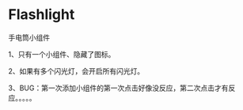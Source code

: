 # Flashlight

手电筒小组件

1、只有一个小组件、隐藏了图标。

2、如果有多个闪光灯，会开启所有闪光灯。

3、BUG：第一次添加小组件的第一次点击好像没反应，第二次点击才有反应。。。。。
